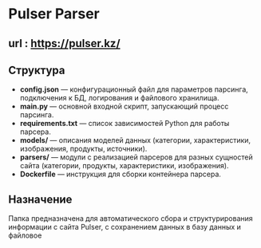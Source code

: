 # Pulser Parser
## url : https://pulser.kz/

## Структура

- **config.json** — конфигурационный файл для параметров парсинга, подключения к БД, логирования и файлового хранилища.
- **main.py** — основной входной скрипт, запускающий процесс парсинга.
- **requirements.txt** — список зависимостей Python для работы парсера.
- **models/** — описания моделей данных (категории, характеристики, изображения, продукты, источники).
- **parsers/** — модули с реализацией парсеров для разных сущностей сайта (категории, продукты, характеристики, изображения).
- **Dockerfile** — инструкция для сборки контейнера парсера.

## Назначение

Папка предназначена для автоматического сбора и структурирования информации с сайта Pulser, с сохранением данных в базу данных и файловое